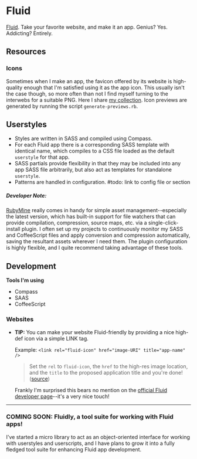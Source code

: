 # Fluid
[Fluid](http://fluidapp.com/). Take your favorite website, and make it an app. Genius? Yes. Addicting? Entirely.

## Resources

### Icons
Sometimes when I make an app, the favicon offered by its website is high-quality enough that I'm satisfied using it as the app icon. This usually isn't the case though, so more often than not I find myself turning to the interwebs for a suitable PNG. Here I share [my collection]. Icon previews are generated by running the script `generate-previews.rb`.

## Userstyles
- Styles are written in SASS and compiled using Compass.
- For each Fluid app there is a corresponding SASS template with identical name, which compiles to a CSS file loaded as the default `userstyle` for that app.
- SASS partials provide flexibility in that they may be included into any app SASS file arbitrarily, but also act as templates for standalone `userstyle`.
- Patterns are handled in configuration. #todo: link to config file or section

##### Developer Note:  
[RubyMine](http://www.jetbrains.com/ruby/) really comes in handy for simple asset management--especially the latest version, which has built-in support for file watchers that can provide compilation, compression, source maps, etc. via a single-click-install plugin. I often set up my projects to continuously monitor my SASS and CoffeeScript files and apply conversion and compression automatically, saving the resultant assets wherever I need them. The plugin configuration is highly flexible, and I quite recommend taking advantage of these tools.

## Development

**Tools I'm using**  

- Compass
- SAAS
- CoffeeScript

### Websites
- **TIP:** You can make your website Fluid-friendly by providing a nice high-def icon via a simple LINK tag.

    Example: `<link rel="fluid-icon" href="image-URI" title="app-name" />`

    > Set the `rel` to `fluid-icon`, the `href` to the high-res image location, and the `title` to the proposed application title and you're done! ([source](http://davidwalsh.name/fluid-app))

    Frankly I'm surprised this bears no mention on the [official Fluid developer page]--it's a very nice touch!

---

### COMING SOON: Fluidly, a tool suite for working with Fluid apps!
I've started a micro library to act as an object-oriented interface for working with userstyles and userscripts, and I have plans to grow it into a fully fledged tool suite for enhancing Fluid app development.

[official Fluid developer page]:http://fluidapp.com/developer/
[my collection]:app-icons/README.md